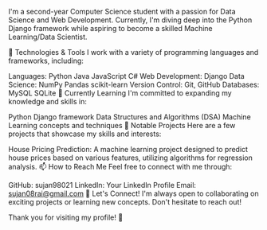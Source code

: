 I'm a second-year Computer Science student with a passion for Data Science and Web Development. Currently, I'm diving deep into the Python Django framework while aspiring to become a skilled Machine Learning/Data Scientist.

🔧 Technologies & Tools
I work with a variety of programming languages and frameworks, including:

Languages:
Python
Java
JavaScript
C#
Web Development:
Django
Data Science:
NumPy
Pandas
scikit-learn
Version Control:
Git, GitHub
Databases:
MySQL
SQLite
🌱 Currently Learning
I'm committed to expanding my knowledge and skills in:

Python Django framework
Data Structures and Algorithms (DSA)
Machine Learning concepts and techniques
💼 Notable Projects
Here are a few projects that showcase my skills and interests:

House Pricing Prediction: A machine learning project designed to predict house prices based on various features, utilizing algorithms for regression analysis.
📫 How to Reach Me
Feel free to connect with me through:

GitHub: sujan98021
LinkedIn: Your LinkedIn Profile
Email: sujan08rai@gmail.com
🤝 Let's Connect!
I'm always open to collaborating on exciting projects or learning new concepts. Don't hesitate to reach out!

Thank you for visiting my profile! 🚀

